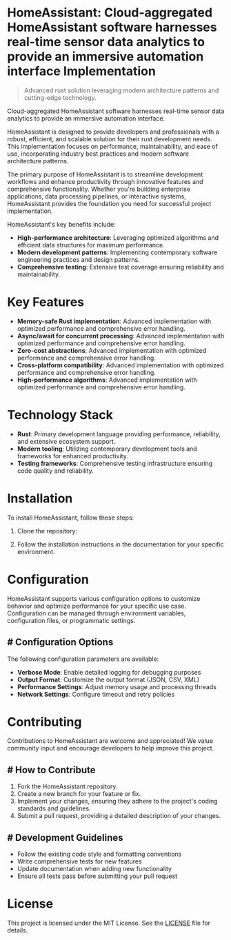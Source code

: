 <!-- fallback_HomeAssistant_20251001205444_74790 -->

# HomeAssistant: Cloud-aggregated HomeAssistant software harnesses real-time sensor data analytics to provide an immersive automation interface Implementation
> Advanced rust solution leveraging modern architecture patterns and cutting-edge technology.

Cloud-aggregated HomeAssistant software harnesses real-time sensor data analytics to provide an immersive automation interface.

HomeAssistant is designed to provide developers and professionals with a robust, efficient, and scalable solution for their rust development needs. This implementation focuses on performance, maintainability, and ease of use, incorporating industry best practices and modern software architecture patterns.

The primary purpose of HomeAssistant is to streamline development workflows and enhance productivity through innovative features and comprehensive functionality. Whether you're building enterprise applications, data processing pipelines, or interactive systems, HomeAssistant provides the foundation you need for successful project implementation.

HomeAssistant's key benefits include:

* **High-performance architecture**: Leveraging optimized algorithms and efficient data structures for maximum performance.
* **Modern development patterns**: Implementing contemporary software engineering practices and design patterns.
* **Comprehensive testing**: Extensive test coverage ensuring reliability and maintainability.

# Key Features

* **Memory-safe Rust implementation**: Advanced implementation with optimized performance and comprehensive error handling.
* **Async/await for concurrent processing**: Advanced implementation with optimized performance and comprehensive error handling.
* **Zero-cost abstractions**: Advanced implementation with optimized performance and comprehensive error handling.
* **Cross-platform compatibility**: Advanced implementation with optimized performance and comprehensive error handling.
* **High-performance algorithms**: Advanced implementation with optimized performance and comprehensive error handling.

# Technology Stack

* **Rust**: Primary development language providing performance, reliability, and extensive ecosystem support.
* **Modern tooling**: Utilizing contemporary development tools and frameworks for enhanced productivity.
* **Testing frameworks**: Comprehensive testing infrastructure ensuring code quality and reliability.

# Installation

To install HomeAssistant, follow these steps:

1. Clone the repository:


2. Follow the installation instructions in the documentation for your specific environment.

# Configuration

HomeAssistant supports various configuration options to customize behavior and optimize performance for your specific use case. Configuration can be managed through environment variables, configuration files, or programmatic settings.

## # Configuration Options

The following configuration parameters are available:

* **Verbose Mode**: Enable detailed logging for debugging purposes
* **Output Format**: Customize the output format (JSON, CSV, XML)
* **Performance Settings**: Adjust memory usage and processing threads
* **Network Settings**: Configure timeout and retry policies

# Contributing

Contributions to HomeAssistant are welcome and appreciated! We value community input and encourage developers to help improve this project.

## # How to Contribute

1. Fork the HomeAssistant repository.
2. Create a new branch for your feature or fix.
3. Implement your changes, ensuring they adhere to the project's coding standards and guidelines.
4. Submit a pull request, providing a detailed description of your changes.

## # Development Guidelines

* Follow the existing code style and formatting conventions
* Write comprehensive tests for new features
* Update documentation when adding new functionality
* Ensure all tests pass before submitting your pull request

# License

This project is licensed under the MIT License. See the [LICENSE](https://github.com/Willysc10/HomeAssistant/blob/main/LICENSE) file for details.
